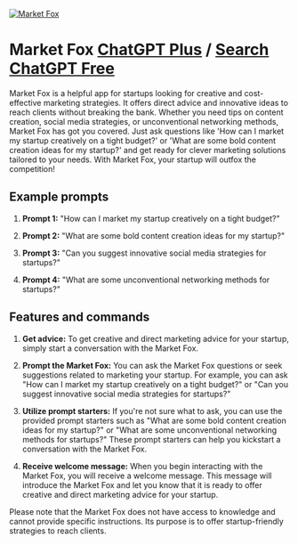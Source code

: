 
[![Market Fox](https://files.oaiusercontent.com/file-IbruHMo8pBhvnfB3iVYjV7fY?se=2123-10-17T10%3A36%3A08Z&sp=r&sv=2021-08-06&sr=b&rscc=max-age%3D31536000%2C%20immutable&rscd=attachment%3B%20filename%3DDALL%25C2%25B7E%25202023-11-10%252011.09.45%2520-%2520A%2520female%2520fox%2520dressed%2520in%2520trendy%2520tech%2520startup%2520attire%252C%2520like%2520a%2520hoodie%2520and%2520jeans%252C%2520in%2520a%2520lively%2520startup%2520office.%2520She%2527s%2520wearing%2520smart%2520glasses%2520and%2520a%2520smartwatch%252C.png&sig=0wCQCz9t/EqbbGDxk7gX6rhdhcG1XVrB6iEou0D/OPI%3D)](https://chat.openai.com/g/g-Iy9reGgUU-market-fox)

# Market Fox [ChatGPT Plus](https://chat.openai.com/g/g-Iy9reGgUU-market-fox) / [Search ChatGPT Free](https://gptcall.net/index.html#/?search=Market%20Fox)

Market Fox is a helpful app for startups looking for creative and cost-effective marketing strategies. It offers direct advice and innovative ideas to reach clients without breaking the bank. Whether you need tips on content creation, social media strategies, or unconventional networking methods, Market Fox has got you covered. Just ask questions like 'How can I market my startup creatively on a tight budget?' or 'What are some bold content creation ideas for my startup?' and get ready for clever marketing solutions tailored to your needs. With Market Fox, your startup will outfox the competition!

## Example prompts

1. **Prompt 1:** "How can I market my startup creatively on a tight budget?"

2. **Prompt 2:** "What are some bold content creation ideas for my startup?"

3. **Prompt 3:** "Can you suggest innovative social media strategies for startups?"

4. **Prompt 4:** "What are some unconventional networking methods for startups?"

## Features and commands

1. **Get advice:** To get creative and direct marketing advice for your startup, simply start a conversation with the Market Fox.

2. **Prompt the Market Fox:** You can ask the Market Fox questions or seek suggestions related to marketing your startup. For example, you can ask "How can I market my startup creatively on a tight budget?" or "Can you suggest innovative social media strategies for startups?"

3. **Utilize prompt starters:** If you're not sure what to ask, you can use the provided prompt starters such as "What are some bold content creation ideas for my startup?" or "What are some unconventional networking methods for startups?" These prompt starters can help you kickstart a conversation with the Market Fox.

4. **Receive welcome message:** When you begin interacting with the Market Fox, you will receive a welcome message. This message will introduce the Market Fox and let you know that it is ready to offer creative and direct marketing advice for your startup.

Please note that the Market Fox does not have access to knowledge and cannot provide specific instructions. Its purpose is to offer startup-friendly strategies to reach clients.


